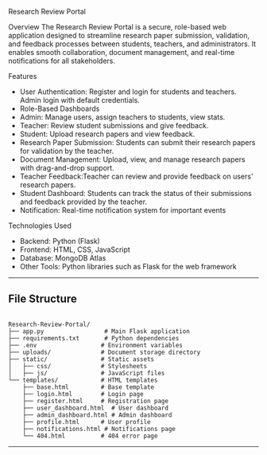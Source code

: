 Research Review Portal

Overview
The Research Review Portal is a secure, role-based web application designed to streamline research paper submission, validation, and feedback processes between students, teachers, and administrators. It enables smooth collaboration, document management, and real-time notifications for all stakeholders.

Features
- User Authentication: Register and login for students and teachers. Admin login with default credentials.
- Role-Based Dashboards
- Admin: Manage users, assign teachers to students, view stats.
- Teacher: Review student submissions and give feedback.
- Student: Upload research papers and view feedback.
- Research Paper Submission: Students can submit their research papers for validation by the teacher.
- Document Management: Upload, view, and manage research papers with drag-and-drop support.
- Teacher Feedback:Teacher can review and provide feedback on users' research papers.
- Student Dashboard: Students can track the status of their submissions and feedback provided by the teacher.
- Notification: Real-time notification system for important events

Technologies Used
- Backend: Python (Flask)
- Frontend: HTML, CSS, JavaScript
- Database: MongoDB Atlas
- Other Tools: Python libraries such as Flask for the web framework

--- 
## File Structure 

```

Research-Review-Portal/
├── app.py                 # Main Flask application
├── requirements.txt       # Python dependencies
├── .env                  # Environment variables
├── uploads/              # Document storage directory
├── static/               # Static assets
│   ├── css/              # Stylesheets
│   ├── js/               # JavaScript files
└── templates/            # HTML templates
    ├── base.html         # Base template
    ├── login.html        # Login page
    ├── register.html     # Registration page
    ├── user_dashboard.html  # User dashboard
    ├── admin_dashboard.html # Admin dashboard
    ├── profile.html      # User profile
    ├── notifications.html # Notifications page
    └── 404.html          # 404 error page

```

---